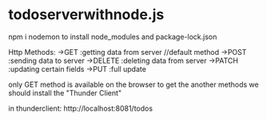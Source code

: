 # todoserverwithnode.js


npm i nodemon to install node_modules and package-lock.json


Http Methods:
->GET :getting data from server    //default method
->POST :sending data to server
->DELETE :deleting data from server
->PATCH :updating certain fields
->PUT :full update






only GET method is available on the browser
to get the another methods we should install the "Thunder Client"


in thunderclient:
http://localhost:8081/todos